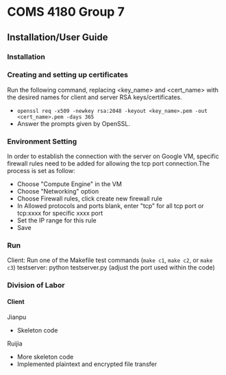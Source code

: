# COMS 4180 Group 7
## Installation/User Guide

### Installation

### Creating and setting up certificates
Run the following command, replacing \<key_name> and \<cert_name> with the desired names for client and server RSA keys/certificates.
- ``openssl req -x509 -newkey rsa:2048 -keyout <key_name>.pem -out <cert_name>.pem -days 365``
- Answer the prompts given by OpenSSL.

### Environment Setting
In order to establish the connection with the server on Google VM, specific firewall rules need to be added for allowing the tcp port connection.The process is set as follow:
- Choose "Compute Engine" in the VM
- Choose "Networking" option
- Choose Firewall rules, click create new firewall rule 
- In Allowed protocols and ports blank, enter "tcp" for all tcp port or tcp:xxxx for specific xxxx port
- Set the IP range for this rule
- Save

### Run
Client: Run one of the Makefile test commands (``make c1``, ``make c2``, or ``make c3``)
testserver: python testserver.py (adjust the port used within the code)


### Division of Labor

#### Client
Jianpu
- Skeleton code

Ruijia
- More skeleton code
- Implemented plaintext and encrypted file transfer
